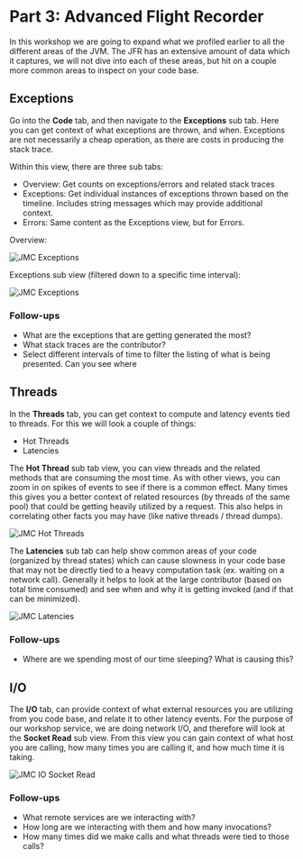 # Part 3: Advanced Flight Recorder
In this workshop we are going to expand what we profiled earlier to all the different areas of the JVM. The JFR has an extensive amount of data which it captures, we will not dive into each of these areas, but hit on a couple more common areas to inspect on your code base.

## Exceptions

Go into the __Code__ tab, and then navigate to the __Exceptions__ sub tab. Here you can get context of what exceptions are thrown, and when. Exceptions are not necessarily a cheap operation, as there are costs in producing the stack trace.

Within this view, there are three sub tabs:
* Overview: Get counts on exceptions/errors and related stack traces
* Exceptions: Get individual instances of exceptions thrown based on the timeline. Includes string messages which may provide additional context.
* Errors: Same content as the Exceptions view, but for Errors.

Overview:

![JMC Exceptions](https://github.com/cchesser/java-perf-workshop/wiki/images/jmc_exceptions_overview.png)

Exceptions sub view (filtered down to a specific time interval):

![JMC Exceptions](https://github.com/cchesser/java-perf-workshop/wiki/images/jmc_exceptions_exception_subtab.png)

### Follow-ups

* What are the exceptions that are getting generated the most? 
* What stack traces are the contributor?
* Select different intervals of time to filter the listing of what is being presented. Can you see where 

## Threads

In the __Threads__ tab, you can get context to compute and latency events tied to threads. For this we will look a couple of things:
* Hot Threads
* Latencies

The __Hot Thread__ sub tab view, you can view threads and the related methods that are consuming the most time. As with other views, you can zoom in on spikes of events to see if there is a common effect. Many times this gives you a better context of related resources (by threads of the same pool) that could be getting heavily utilized by a request. This also helps in correlating other facts you may have (like native threads / thread dumps).

![JMC Hot Threads](https://github.com/cchesser/java-perf-workshop/wiki/images/jmc_thread_hot_threads.png)

The __Latencies__ sub tab can help show common areas of your code (organized by thread states) which can cause slowness in your code base that may not be directly tied to a heavy computation task (ex. waiting on a network call). Generally it helps to look at the large contributor (based on total time consumed) and see when and why it is getting invoked (and if that can be minimized).

![JMC Latencies](https://github.com/cchesser/java-perf-workshop/wiki/images/jmc_thread_latencies.png)

### Follow-ups

* Where are we spending most of our time sleeping? What is causing this?

## I/O

The __I/O__ tab, can provide context of what external resources you are utilizing from you code base, and relate it to other latency events. For the purpose of our workshop service, we are doing network I/O, and therefore will look at the __Socket Read__ sub view. From this view you can gain context of what host you are calling, how many times you are calling it, and how much time it is taking.

![JMC IO Socket Read](https://github.com/cchesser/java-perf-workshop/wiki/images/jmc_io_socket_read.png)


### Follow-ups

* What remote services are we interacting with?
* How long are we interacting with them and how many invocations?
* How many times did we make calls and what threads were tied to those calls?